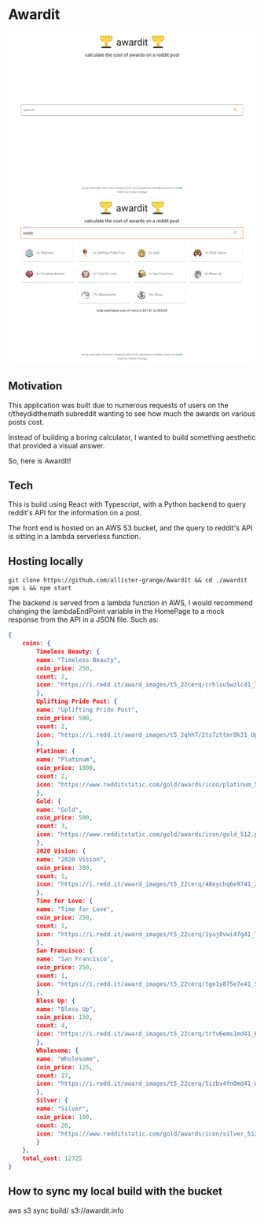 # Awardit


<p align="center">
    <img width=600 src="demo/homescreen.png">
    <img width=600 src="demo/posts.png">
</p>


## Motivation

This application was built due to numerous requests of users on the r/theydidthemath subreddit wanting to see how much the awards on various posts cost.

Instead of building a boring calculator, I wanted to build something aesthetic that provided a visual answer. 

So, here is AwardIt!

## Tech

This is build using React with Typescript, with a Python backend to query reddit's API for the information on a post. 

The front end is hosted on an AWS S3 bucket, and the query to reddit's API is sitting in a lambda serverless function. 

## Hosting locally 

```
git clone https://github.com/allister-grange/AwardIt && cd ./awardit
npm i && npm start
```

The backend is served from a lambda function in AWS, I would recommend changing the lambdaEndPoint variable in the HomePage to a mock response from the API in a JSON file. Such as:

``` JSON
{
    coins: {
        Timeless Beauty: {
        name: "Timeless Beauty",
        coin_price: 250,
        count: 2,
        icon: "https://i.redd.it/award_images/t5_22cerq/crhlsu5wzlc41_TimelessBeauty.png"
        },
        Uplifting Pride Post: {
        name: "Uplifting Pride Post",
        coin_price: 500,
        count: 2,
        icon: "https://i.redd.it/award_images/t5_2qhh7/2ts7zttmr8k31_UpliftingPridePost.png"
        },
        Platinum: {
        name: "Platinum",
        coin_price: 1800,
        count: 2,
        icon: "https://www.redditstatic.com/gold/awards/icon/platinum_512.png"
        },
        Gold: {
        name: "Gold",
        coin_price: 500,
        count: 3,
        icon: "https://www.redditstatic.com/gold/awards/icon/gold_512.png"
        },
        2020 Vision: {
        name: "2020 Vision",
        coin_price: 300,
        count: 1,
        icon: "https://i.redd.it/award_images/t5_22cerq/48eychq6e9741_2020Vision.png"
        },
        Time for Love: {
        name: "Time for Love",
        coin_price: 250,
        count: 1,
        icon: "https://i.redd.it/award_images/t5_22cerq/1yaj0vwi47g41_TimeforLove.png"
        },
        San Francisco: {
        name: "San Francisco",
        coin_price: 250,
        count: 1,
        icon: "https://i.redd.it/award_images/t5_22cerq/tge1y875e7e41_SanFrancisco-1.png"
        },
        Bless Up: {
        name: "Bless Up",
        coin_price: 150,
        count: 4,
        icon: "https://i.redd.it/award_images/t5_22cerq/trfv6ems1md41_BlessUp.png"
        },
        Wholesome: {
        name: "Wholesome",
        coin_price: 125,
        count: 17,
        icon: "https://i.redd.it/award_images/t5_22cerq/5izbv4fn0md41_Wholesome.png"
        },
        Silver: {
        name: "Silver",
        coin_price: 100,
        count: 26,
        icon: "https://www.redditstatic.com/gold/awards/icon/silver_512.png"
        }
    },
    total_cost: 12725
}
```

## How to sync my local build with the bucket 

aws s3 sync build/ s3://awardit.info